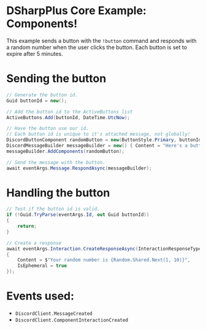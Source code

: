 # DSharpPlus Core Example: Components!
This example sends a button with the `!button` command and responds with a random number when the user clicks the button. Each button is set to expire after 5 minutes.

# Sending the button
```cs
// Generate the button id.
Guid buttonId = new();

// Add the button id to the ActiveButtons list
ActiveButtons.Add(buttonId, DateTime.UtcNow);

// Have the button use our id.
// Each button id is unique to it's attached message, not globally!
DiscordButtonComponent randomButton = new(ButtonStyle.Primary, buttonId.ToString(), "Random Button!");
DiscordMessageBuilder messageBuilder = new() { Content = "Here's a button that sends random numbers! It'll expire in 5 minutes." };
messageBuilder.AddComponents(randomButton);

// Send the message with the button.
await eventArgs.Message.RespondAsync(messageBuilder);
```

# Handling the button
```cs
// Test if the button id is valid.
if (!Guid.TryParse(eventArgs.Id, out Guid buttonId))
{
    return;
}

// Create a response
await eventArgs.Interaction.CreateResponseAsync(InteractionResponseType.ChannelMessageWithSource, new()
{
    Content = $"Your random number is {Random.Shared.Next(1, 10)}",
    IsEphemeral = true
});
```

# Events used:
- `DiscordClient.MessageCreated`
- `DiscordClient.ComponentInteractionCreated`